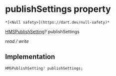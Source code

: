 


# publishSettings property




    *[<Null safety>](https://dart.dev/null-safety)*


[HMSPublishSetting](../../hmssdk_flutter/HMSPublishSetting-class.md)? publishSettings
  
_read / write_






## Implementation

```dart
HMSPublishSetting? publishSettings;


```







